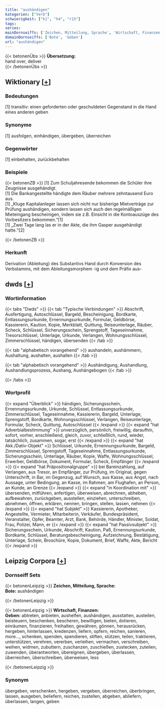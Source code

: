 ```yaml
---
title: "aushändigen"
kategorien: ["Verb"]
schwierigkeit: ["k1", "h4", "r15"]
tags:
series:
mainDornseiffs: ['Zeichen, Mitteilung, Sprache', 'Wirtschaft, Finanzen']
domainDornseiffs: ['Bote', 'Geben']
url: "aushändigen"
---
```


{{< betonenÜbs >}}
**Übersetzung:**  
hand over, deliver  
{{< /betonenÜbs >}}

## Wiktionary [[+](https://de.wiktionary.org/wiki/aushändigen)]

### Bedeutungen
[1] transitiv: einen geforderten oder geschuldeten Gegenstand in die Hand eines anderen geben  

### Synonyme
[1] ausfolgen, einhändigen, übergeben, überreichen  

### Gegenwörter
[1] einbehalten, zurückbehalten  

### Beispiele
{{< betonenZB >}}
[1] Zum Schuljahresende bekommen die Schüler ihre Zeugnisse ausgehändigt.  
[1] Die Bankangestellte händigte dem Räuber mehrere zehntausend Euro aus.  
[1] „Kluge Kapitalanleger lassen sich nicht nur bisherige Mietverträge zur Prüfung aushändigen, sondern lassen sich auch den regelmäßigen Mieteingang bescheinigen, indem sie z.B. Einsicht in die Kontoauszüge des Vorbesitzers bekommen.“[1]  
[1] „Zwei Tage lang las er in der Akte, die ihm Gasper ausgehändigt hatte.“[2]  

{{< /betonenZB >}}
### Herkunft
Derivation (Ableitung) des Substantivs Hand durch Konversion des Verbstamms, mit dem Ableitungsmorphem -ig und dem Präfix aus-  



## dwds [[+](https://www.dwds.de/wb/aushändigen)]

### Wortinformation
{{< tabs "Dwds" >}}
{{< tab "Typische Verbindungen" >}}
Abschrift, Ausfertigung, Autoschlüssel, Bargeld, Bescheinigung, Bordkarte, Entlassungsurkunde, Ernennungsurkunde, Formular, Geldbörse, Kassiererin, Kaution, Kopie, Merkblatt, Quittung, Reiseunterlage, Räuber, Scheck, Schlüssel, Sicherungsschein, Sprengstoff, Tageseinnahme, Tresorschlüssel, Unterlage, Urkunde, Verlangen, Wohnungsschlüssel, Zimmerschlüssel, händigen, übersenden
{{< /tab >}}

{{< tab "alphabetisch vorangehend" >}}
aushandeln, aushämmern, Aushaltung, aushalten, aushallen
{{< /tab >}}

{{< tab "alphabetisch vorangehend" >}}
Aushändigung, Aushandlung, Aushandlungsprozess, Aushang, Aushängebogen
{{< /tab >}}

{{< /tabs >}}

### Wortprofil
{{< expand "Überblick" >}} händigen, Sicherungsschein, Ernennungsurkunde, Urkunde, Schlüssel, Entlassungsurkunde, Zimmerschlüssel, Tageseinnahme, Kassiererin, Bargeld, Unterlage, Sprengstoff, Bordkarte, Wohnungsschlüssel, Verlangen, Reiseunterlage, Formular, Scheck, Quittung, Autoschlüssel {{< /expand >}}
{{< expand "hat Adverbialbestimmung" >}} unverzüglich, persönlich, freiwillig, daraufhin, sofort, vorher, anschließend, gleich, zuvor, schließlich, rund, wieder, tatsächlich, zusammen, sogar, erst {{< /expand >}}
{{< expand "hat Akk./Dativ-Objekt" >}} Schlüssel, Urkunde, Ernennungsurkunde, Bargeld, Zimmerschlüssel, Sprengstoff, Tageseinnahme, Entlassungsurkunde, Sicherungsschein, Unterlage, Räuber, Kopie, Waffe, Wohnungsschlüssel, Erwerber, Geldbörse, Dokument, Formular, Scheck, Empfänger {{< /expand >}}
{{< expand "hat Präpositionalgruppe" >}} bei Bareinzahlung, auf Verlangen, aus Tresor, an Empfänger, zur Prüfung, im Original, gegen Unterschrift, in Bar, im Gegenzug, auf Wunsch, aus Kasse, aus Angst, nach Aussage, unter Bedingung, an Kasse, im Rahmen, am Flughafen, an Person, an Kunde, an Grenze {{< /expand >}}
{{< expand "in Koordination mit" >}} übersenden, mitführen, anfertigen, überweisen, abrechnen, abheben, aufbewahren, zurückgeben, ausstellen, einziehen, unterschreiben, abnehmen, öffnen, erklären, nennen, bringen, stellen, lassen, nehmen {{< /expand >}}
{{< expand "hat Subjekt" >}} Kassiererin, Apotheker, Angestellte, Vermieter, Mitarbeiterin, Verkäufer, Bundespräsident, Veranstalter, Opfer, Beamter, Arzt, Bank, Behörde, Händler, Minister, Soldat, Frau, Polizei, Mann, er {{< /expand >}}
{{< expand "hat Passivsubjekt" >}} Sicherungsschein, Urkunde, Abschrift, Kaution, Paß, Ernennungsurkunde, Bordkarte, Schlüssel, Beratungsbescheinigung, Aufzeichnung, Bestätigung, Unterlage, Schein, Broschüre, Kopie, Dokument, Brief, Waffe, Akte, Bericht {{< /expand >}}

## Leipzig Corpora [[+](https://corpora.uni-leipzig.de/en/res?word=aushändigen&corpusId=deu_newscrawl-public_2018)]

### Dornseiff Sets
{{< betonenLeipzig >}}
**Zeichen, Mitteilung, Sprache:**  
**Bote:** aushändigen  

{{< /betonenLeipzig >}}


{{< betonenLeipzig >}}
**Wirtschaft, Finanzen:**  
**Geben:** abtreten, anbieten, aushelfen, aushändigen, ausstatten, austeilen, beisteuern, beschenken, bescheren, bewilligen, bieten, dotieren, einräumen, finanzieren, freihalten, gewähren, gönnen, herausrücken, hergeben, hinterlassen, kredenzen, liefern, opfern, reichen, sanieren, more..., schenken, spenden, spendieren, stiften, stützen, teilen, traktieren, unterstützen, verehren, vererben, verleihen, vermachen, verschreiben, weihen, widmen, zubuttern, zuschanzen, zuschießen, zustecken, zuteilen, zuwenden, überantworten, übereignen, übergeben, überlassen, überreichen, überschreiben, überweisen, less  

{{< /betonenLeipzig >}}

### Synonym
übergeben, verschenken, hergeben, vergeben, überreichen, überbringen, lassen, ausgeben, beliefern, reichen, zustellen, abgeben, abliefern, überlassen, langen, geben

